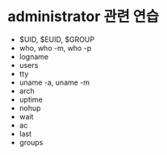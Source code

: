 # administrator 관련 연습

* $UID, $EUID, $GROUP
* who, who -m, who -p
* logname
* users 
* tty
* uname -a, uname -m 
* arch
* uptime
* nohup
* wait
* ac
* last
* groups

